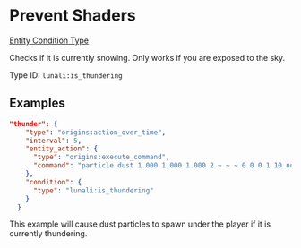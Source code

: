 # Prevent Shaders

[Entity Condition Type](https://lunali-wiki.readthedocs.io/en/latest/types/entity_condition_types/)

Checks if it is currently snowing. Only works if you are exposed to the sky.

Type ID: `lunali:is_thundering`

## Examples

```JSON
"thunder": {
    "type": "origins:action_over_time",
    "interval": 5,
    "entity_action": {
      "type": "origins:execute_command",
      "command": "particle dust 1.000 1.000 1.000 2 ~ ~ ~ 0 0 0 1 10 normal"
    },
    "condition": {
      "type": "lunali:is_thundering"
    }
  }
```

This example will cause dust particles to spawn under the player if it is currently thundering.
